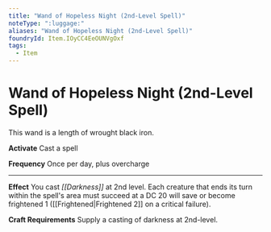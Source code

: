 ```yaml
---
title: "Wand of Hopeless Night (2nd-Level Spell)"
noteType: ":luggage:"
aliases: "Wand of Hopeless Night (2nd-Level Spell)"
foundryId: Item.IOyCC4EeOUNVgOxf
tags:
  - Item
---
```


# Wand of Hopeless Night (2nd-Level Spell)

This wand is a length of wrought black iron.

**Activate** Cast a spell

**Frequency** Once per day, plus overcharge

* * *

**Effect** You cast _[[Darkness]]_ at 2nd level. Each creature that ends its turn within the spell's area must succeed at a DC 20 will save or become frightened 1 ([[Frightened|Frightened 2]] on a critical failure).

**Craft Requirements** Supply a casting of darkness at 2nd-level.
